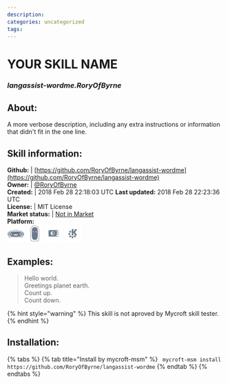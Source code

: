 ```yaml
--- 
description: 
categories: uncategorized   
tags:   
---
```


# YOUR SKILL NAME  
### _langassist-wordme.RoryOfByrne_  
## About:  
A more verbose description, including any extra instructions or
information that didn't fit in the one line.

## Skill information:  
**Github:** | [https://github.com/RoryOfByrne/langassist-wordme](https://github.com/RoryOfByrne/langassist-wordme)  
**Owner:** | [@RoryOfByrne](https://github.com/RoryOfByrne)  
**Created:** | 2018 Feb 28 22:18:03 UTC  **Last updated:** 2018 Feb 28 22:23:36 UTC  
**License:** | MIT License  
**Market status:** | [Not in Market](https://market.mycroft.ai/skill/)  
**Platform:**  
 ![](../.gitbook/assets/mark-1-icon.png)  ![](../.gitbook/assets/mark-2-icon.png)  ![](../.gitbook/assets/picroft-icon.png)  ![](../.gitbook/assets/kde.png)   
## Examples:  
> Hello world.  
> Greetings planet earth.  
> Count up.  
> Count down.  
  
{% hint style="warning" %}
This skill is not aproved by Mycroft skill tester.
{% endhint %}
    
## Installation:  
{% tabs %}
{% tab title="Install by mycroft-msm" %}
``` mycroft-msm install https://github.com/RoryOfByrne/langassist-wordme```
{% endtab %}
  {% endtabs %}
  